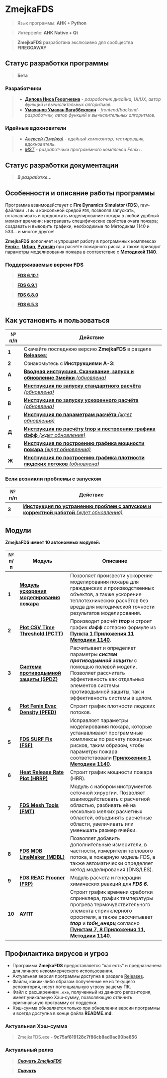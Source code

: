 # ZmejkaFDS

> Язык программы: **AHK + Python**

> Интерфейс: **AHK Native + Qt**

> **ZmejkaFDS** разработана экслюзивно для сообщества **FIREGOAWAY**

## Статус разработки программы

> **Бета**


### Разработчики

> - [**Дипова Ниса Георгиевна**](https://t.me/nisadypova) *- разработчик дизайна, UI/UX, автор функций и вычислительных алгоритмов.*
> - [**Умаханов Умахан Вагаббекович**](https://t.me/delgado_wkf) *- frontend/backend-разработчик, автор функций и вычислительных алгоритмов.*

### Идейные вдохновители

> - [*Алексей (Змейка)*](https://t.me/midnignt_express) *- идейный композитор, тестировщик, вдохновитель.*
> - [*MST*](https://mst.su/) *- разработчики программного комплекса Fenix+.*


## Статус разработки документации

> ***В разработке...***


## Особенности и описание работы программы

Программа взаимодействует с **Fire Dynamics Simulator (FDS)**, raw-файлами `.fds` и консольной средой `FDS`, позволяя запускать, останавливать и продолжать моделирование пожара в любой удобный момент времени; настраивать специфические свойства очага пожара; создавать и выводить графики, необходимые по Методикам 1140 и 533... и многое другое!

**ZmejkaFDS** дополняет и упрощает работу в программных комплексах [**Fenix+**](https://mst.su/fenix3/), [**Urban**](https://urbanpo.ru/), [**Pyrosim**](https://pyrosim.ru/polevaya-model-pozhara) при расчёте пожарного риска, а также приводит параметры моделирования пожара в соответствие с [**Методикой 1140**](https://ivo.garant.ru/#/document/406577165/paragraph/185/doclist/198/1/0/0/методика%201140:0).

### Поддерживаемые версии FDS

> [**FDS 6.10.1**](https://github.com/firemodels/fds/releases/tag/FDS-6.10.1)

> [**FDS 6.9.1**](https://github.com/firemodels/fds/releases/tag/FDS-6.9.1)

> [**FDS 6.8.0**](https://github.com/firemodels/fds/releases/tag/FDS-6.8.0)

> [**FDS 6.5.3**](https://github.com/firemodels/fds/releases/tag/FDS6.5.3)


## Как установить и пользоваться

|	№ п/п	|	Действие	|
|---------|---------|
|	**1**	|	Скачайте последнюю версию **ZmejkaFDS** в разделе [**Releases**](https://github.com/firegoaway/Zmejka/releases);	|
|	**2**	|	Ознакомьтесь с **Инструкциями** **А-З**:	|
|	**А**	|	[**Вводная инструкция. Скачивание, запуск и обновление Змейки** *(обновлена)*](https://github.com/firegoaway/Zmejka/blob/main/Zmejka_v0.14.1/ug/1%20Вводная%20инструкция%20для%20пользователя%20Змейки.md)	|
|	**Б**	|	[**Инструкция по запуску стандартного расчёта** *(обновлена)*](https://github.com/firegoaway/Zmejka/blob/main/Zmejka_v0.14.1/ug/2%20Инструкция%20по%20запуску%20стандартного%20расчёта.md)	|
|	**В**	|	[**Инструкция по запуску ускоренного расчёта** *(обновлена)*](https://github.com/firegoaway/Zmejka/blob/main/Zmejka_v0.14.1/ug/3%20Инструкция%20по%20запуску%20ускоренного%20расчёта.md)	|
|	**Г**	|	[**Инструкция по параметрам расчёта** *(ждет обновления)*](https://github.com/firegoaway/Zmejka/blob/main/Zmejka_v0.14.1/ug/4%20Инструкция%20по%20параметрам%20расчёта.md)	|
|	**Д**	|	[**Инструкция по расчёту tпор и построению графика dэфф** *(ждет обновления)*](https://github.com/firegoaway/Zmejka/blob/main/Zmejka_v0.14.1/ug/7%20Инструкция%20по%20расчёту%20tпор%20и%20построению%20графика%20dэфф.md)	|
|	**Е**	|	[**Инструкция по построению графика мощности пожара** *(ждет обновления)*](https://github.com/firegoaway/Zmejka/blob/main/Zmejka_v0.14.1/ug/5%20Инструкция%20по%20посмотрению%20графика%20мощности%20пожара.md)	|
|	**Ж**	|	[**Инструкция по построению графика плотности людских потоков** *(обновлена)*](https://github.com/firegoaway/Zmejka/blob/main/Zmejka_v0.14.1/ug/6%20Инструкция%20по%20посмотрению%20графика%20плотности%20людских%20потоков.md)	|

### Если возникли проблемы с запуском

|	№ п/п	|	Действие	|
|---------|---------|
|	**З**	|	[**Инструкция по устранению проблем с запуском и корректной работой** *(ждет обновления)*](https://github.com/firegoaway/Zmejka/blob/main/Zmejka_v0.14.1/misc/Инструкция%20по%20устранению%20проблем%20с%20запуском%20и%20корректной%20работой.md)	|


## Модули

**ZmejkaFDS имеет 10 автономных модулей:**

|	№ п/п	|	Модуль	|	Описание	|
|---------|---------|---------|
|	**1**	|	[**Модуль ускорения моделирования пожара**](https://github.com/firegoaway/Zmejka/blob/main/Zmejka_v0.14.1/ug/3%20Инструкция%20по%20запуску%20ускоренного%20расчёта.md)	| Позволяет произвести ускорение моделирования пожара для гражданских и производственных объектов, а также ускорение теплотехнических расчётов без вреда для методической точности результатов моделирования.	|
|	**2**	|	[**Plot CSV Time Threshold (PCTT)**](https://github.com/firegoaway/Plot_CSV_Time_Threshhold)	| Производит расчёт ***tпор*** и строит график ***dэфф*** согласно формуле из [**Пункта 1 Приложения 11 Методики 1140**](https://ivo.garant.ru/#/document/406577165/paragraph/1532/doclist/6480/1/0/0/%D0%BC%D0%B5%D1%82%D0%BE%D0%B4%D0%B8%D0%BA%D0%B0%201140:0:~:text=%D0%B0%D0%B2%D1%82%D0%BE%D0%BC%D0%B0%D1%82%D0%B8%D1%87%D0%B5%D1%81%D0%BA%D0%B8%D1%85%20%D1%83%D1%81%D1%82%D0%B0%D0%BD%D0%BE%D0%B2%D0%BE%D0%BA%20%D0%BF%D0%BE%D0%B6%D0%B0%D1%80%D0%BE%D1%82%D1%83%D1%88%D0%B5%D0%BD%D0%B8%D1%8F-,1.%20%D0%92%D1%80%D0%B5%D0%BC%D1%8F%20%D0%B4%D0%BE%D1%81%D1%82%D0%B8%D0%B6%D0%B5%D0%BD%D0%B8%D1%8F%20%D0%BF%D0%BE%D1%80%D0%BE%D0%B3%D0%BE%D0%B2%D0%BE%D0%B3%D0%BE%20%D0%B7%D0%BD%D0%B0%D1%87%D0%B5%D0%BD%D0%B8%D1%8F%20%D0%BF%D0%B0%D1%80%D0%B0%D0%BC%D0%B5%D1%82%D1%80%D0%BE%D0%BC%2C%20%D0%B2%D0%BE%D0%B7%D0%B4%D0%B5%D0%B9%D1%81%D1%82%D0%B2%D1%83%D1%8E%D1%89%D0%B8%D0%BC%20%D0%BD%D0%B0%20%D0%BF%D0%BE%D0%B6%D0%B0%D1%80%D0%BD%D1%8B%D0%B9%20%D0%B8%D0%B7%D0%B2%D0%B5%D1%89%D0%B0%D1%82%D0%B5%D0%BB%D1%8C%2C%20%D0%BE%D0%BF%D1%80%D0%B5%D0%B4%D0%B5%D0%BB%D1%8F%D0%B5%D1%82%D1%81%D1%8F,%2C,-%D0%B3%D0%B4%D0%B5%20F%20%2D%20%D0%BF%D0%BB%D0%BE%D1%89%D0%B0%D0%B4%D1%8C).	|
|	**3**	|	[**Система противодымной защиты (SPDZ)**](https://github.com/firegoaway/INIT_md)	| Расчитывает и определяет параметры ***систем противодымной защиты*** с помощью полевой модели. Позволяет рассчитать эффективность как отдельных элементов системы противодымной защиты, так и эффективность системы в целом.	|
|	**4**	|	[**Plot Fenix Evac Density (PFED)**](https://github.com/firegoaway/Plot_Fenix_Evac_Density)	| Строит график плотности людских потоков.	|
|	**5**	|	[**FDS SURF Fix (FSF)**](https://github.com/firegoaway/Fds_SURF_fix)	| Исправляет параметры моделирования пожара, которые устанавливают программные комплексы по расчету пожарных рисков, таким образом, чтобы параметры пожара соответствовали [**Приложению 1 Методики 1140**](https://ivo.garant.ru/#/document/406577165/paragraph/185/doclist/198/1/0/0/методика%201140:0).	|
|	**6**	|	[**Heat Release Rate Plot (HRRP)**](https://github.com/firegoaway/Heat_Release_Rate_Plot)	| Строит график мощности пожара (HRR).	|
|	**7**	|	[**FDS Mesh Tools (FMT)**](https://github.com/firegoaway/FDS_Mesh_Tools)	| Модуль с набором инструментов сеточной хирургии. Позволяет взаимодействовать с расчетной областью, разбивать её на несколько мелких расчетных областей, объединять расчетные области, увеличивать или уменьшать размер ячейки.	|
|	**8**	|	[**FDS MDB LineMaker (MDBL)**](https://github.com/firegoaway/FDS_MDB_LineMaker)	| Позволяет добавить дополнительные измерители, в частности, измерители теплового потока, в пожарную модель FDS, а также автоматически определяет метод моделирования (DNS/LES).	|
|	**9**	|	[**FDS REAC Prooner (FRP)**](https://github.com/firegoaway/FDS_REAC_Prooner)	| Модуль расчета и генерации химических реакций для ***FDS 6***.	|
|	**10**	|	**АУПТ**	| Строит график времени сработки спринклера, график температуры прогрева термочувствительного элемента спринклерного оросителя, а также рассчитывает ***tпор*** и ***tобн_инерц*** согласно [**Пунктам 7, 8 Приложения 11, Методики 1140**](https://ivo.garant.ru/#/document/406577165/paragraph/1572/doclist/6480/1/0/0/%D0%BC%D0%B5%D1%82%D0%BE%D0%B4%D0%B8%D0%BA%D0%B0%201140:0:~:text=7.%20%D0%92%20%D1%81%D0%BB%D1%83%D1%87%D0%B0%D0%B5,%D0%B0%D0%BB%D0%B3%D0%BE%D1%80%D0%B8%D1%82%D0%BC%D0%BE%D0%BC%20%D1%80%D0%B0%D0%B1%D0%BE%D1%82%D1%8B%20%D0%90%D0%A3%D0%9F.).	|


## Профилактика вирусов и угроз
- Программа **ZmejkaFDS** предоставляется "как есть" и предназначена для личного некоммерческого использования.
- Актуальная версия программы доступна в разделе [Releases](https://github.com/firegoaway/Zmejka/releases).
- Файлы, каким-либо образом полученные не из текущего репозитория, несут потенциальную угрозу вашему ПК.
- Файл с расширением `.exe`, полученный из данного репозитория, имеет уникальную Хэш-сумму, позволяющую отличить оригинальную программу от подделки.
- Хэш-сумма обновляется только при обновлении версии программы и всегда доступна в конце файла **README.md**.

### Актуальная Хэш-сумма
> ZmejkaFDS.exe - **9c75af819128c7f86cb8ad9ac90be856**

### Актуальный релиз
> [***Скачать ZmejkaFDS***](https://github.com/firegoaway/Zmejka/releases/download/zmejkav0141/Zmejka_v0.14.1.zip)

> [***Скачать***](https://github.com/firegoaway/Zmejka/releases/download/zmejkav0141/Zmejka_v0.14.1.zip)

